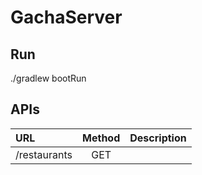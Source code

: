 # GachaServer
## Run
./gradlew bootRun

## APIs
| URL          | Method | Description                       |
|:------------ |:------:| --------------------------------- |
| /restaurants | GET    |                                   |